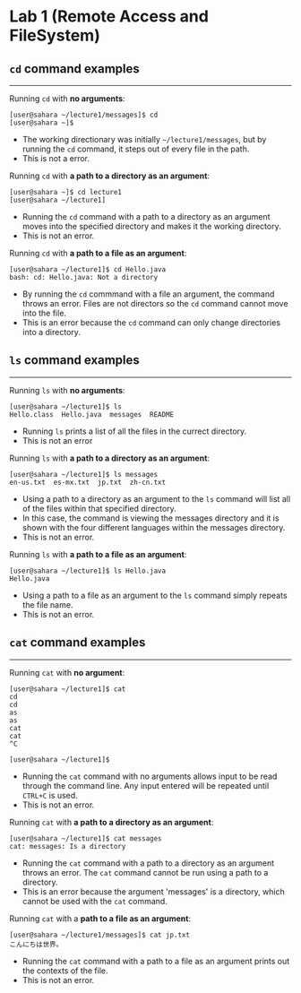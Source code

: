 # Lab 1 (Remote Access and FileSystem)

## ```cd``` command examples
***
Running ```cd``` with **no arguments**:
```
[user@sahara ~/lecture1/messages]$ cd
[user@sahara ~]$
```
- The working directionary was initially ```~/lecture1/messages```, but by running the ```cd``` command, it steps out of every file in the path. 
- This is not a error.

Running ```cd``` with **a path to a directory as an argument**:
```
[user@sahara ~]$ cd lecture1
[user@sahara ~/lecture1]
```
- Running the ```cd``` command with a path to a directory as an argument moves into the specified directory and makes it the working directory.
- This is not an error.

Running ```cd``` with **a path to a file as an argument**:
```
[user@sahara ~/lecture1]$ cd Hello.java
bash: cd: Hello.java: Not a directory
```
- By running the ```cd``` commmand with a file an argument, the command throws an error. Files are not directors so the ```cd``` command cannot move into the file.
- This is an error because the ```cd``` command can only change directories into a directory.

## ```ls``` command examples
***
Running ```ls``` with **no arguments**:
```
[user@sahara ~/lecture1]$ ls
Hello.class  Hello.java  messages  README
```
- Running ```ls``` prints a list of all the files in the currect directory.
- This is not an error

Running ```ls``` with **a path to a directory as an argument**:
```
[user@sahara ~/lecture1]$ ls messages
en-us.txt  es-mx.txt  jp.txt  zh-cn.txt
```
- Using a path to a directory as an argument to the ```ls``` command will list all of the files within that specified directory. 
- In this case, the command is viewing the messages directory and it is shown with the four different languages within the messages directory.
- This is not an error.

Running ```ls``` with **a path to a file as an argument**:
```
[user@sahara ~/lecture1]$ ls Hello.java
Hello.java
```
- Using a path to a file as an argument to the ```ls``` command simply repeats the file name.
- This is not an error.

## ```cat``` command examples
***

Running ```cat``` with **no argument**:
```
[user@sahara ~/lecture1]$ cat
cd
cd
as
as
cat
cat
^C

[user@sahara ~/lecture1]$ 
```
- Running the ```cat``` command with no arguments allows input to be read through the command line. Any input entered will be repeated until ```CTRL+C``` is used.
- This is not an error.

Running ```cat``` with **a path to a directory as an argument**:
```
[user@sahara ~/lecture1]$ cat messages
cat: messages: Is a directory
```
- Running the ```cat``` command with a path to a directory as an argument throws an error. The ```cat``` command cannot be run using a path to a directory.
- This is an error because the argument 'messages' is a directory, which cannot be used with the ```cat``` command.

Running ```cat``` with a **path to a file as an argument**:
```
[user@sahara ~/lecture1/messages]$ cat jp.txt
こんにちは世界。
```
- Running the ```cat``` command with a path to a file as an argument prints out the contexts of the file.
- This is not an error.
